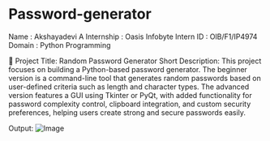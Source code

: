 # Password-generator


Name : Akshayadevi A
Internship : Oasis Infobyte
Intern ID : OIB/F1/IP4974
Domain : Python Programming


🔐 Project Title: Random Password Generator
Short Description:
This project focuses on building a Python-based password generator. The beginner version is a command-line tool that generates random passwords based on user-defined criteria such as length and character types. The advanced version features a GUI using Tkinter or PyQt, with added functionality for password complexity control, clipboard integration, and custom security preferences, helping users create strong and secure passwords easily.

Output:
![Image](https://github.com/user-attachments/assets/04095bbe-4eb6-4bef-bd94-3df9df610e9d)


